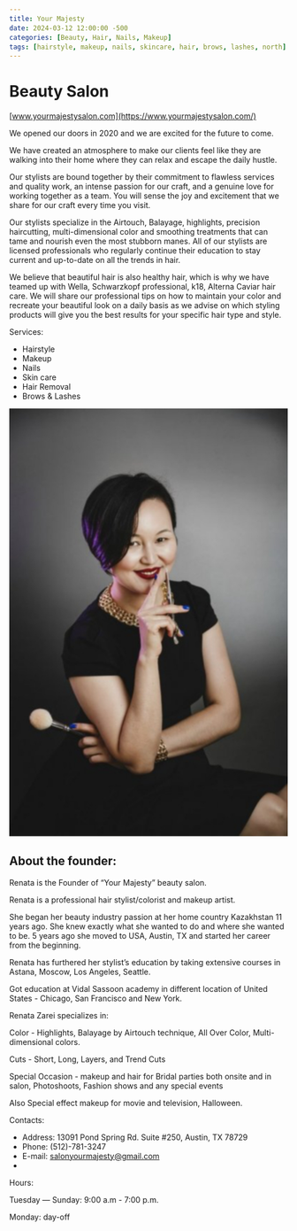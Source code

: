 ```yaml
---
title: Your Majesty
date: 2024-03-12 12:00:00 -500
categories: [Beauty, Hair, Nails, Makeup]
tags: [hairstyle, makeup, nails, skincare, hair, brows, lashes, north]
---
```


# Beauty Salon

[www.yourmajestysalon.com](https://www.yourmajestysalon.com/)

We opened our doors in 2020 and we are excited for the future to come. 

We have created an atmosphere to make our clients feel like they are walking into their home where they can relax and escape the daily hustle.

Our stylists are bound together by their commitment to flawless services and quality work, an intense passion for our craft, and a genuine love for working together as a team. You will sense the joy and excitement that we share for our craft every time you visit. 

Our stylists specialize in the Airtouch, Balayage, highlights, precision haircutting, multi-dimensional color and smoothing treatments that can tame and nourish even the most stubborn manes. All of our stylists are licensed professionals who regularly continue their education to stay current and up-to-date on all the trends in hair.

We believe that beautiful hair is also healthy hair, which is why we have teamed up with Wella, Schwarzkopf professional, k18, Alterna Caviar hair care. We will share our professional tips on how to maintain your color and recreate your beautiful look on a daily basis as we advise on which styling products will give you the best results for your specific hair type and style.

Services:
* Hairstyle
* Makeup
* Nails
* Skin care
* Hair Removal
* Brows & Lashes

![img-description](/images/YourMajesty.jpg)

## About the founder:

Renata is the Founder of “Your Majesty” beauty salon. 

Renata is a professional hair stylist/colorist and makeup artist.

She began her beauty industry passion at her home country Kazakhstan 11 years ago. She knew exactly what she wanted to do and where she wanted to be. 5 years ago she moved to USA, Austin, TX and started her career from the beginning. 

Renata has furthered her stylist’s education by taking extensive courses in Astana, Moscow, Los Angeles, Seattle. 

Got education at Vidal Sassoon academy in different location of United States - Chicago, San Francisco and New York. 

Renata Zarei specializes in:

Color - Highlights, Balayage by Airtouch technique, All Over Color, Multi-dimensional colors. 

Cuts - Short, Long, Layers, and Trend Cuts

Special Occasion - makeup and hair for Bridal parties both onsite and in salon, Photoshoots, Fashion shows and any special events

Also Special effect makeup for movie and television, Halloween.


Contacts: 
* Address: 13091 Pond Spring Rd. Suite #250, Austin, TX 78729
* Phone: (512)-781-3247
* E-mail: salonyourmajesty@gmail.com
* [IG]: (https://www.instagram.com/yourmajestysalon/)

Hours:

Tuesday — Sunday: 9:00 a.m - 7:00 p.m.

Monday: day-off